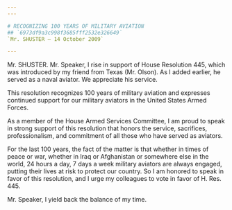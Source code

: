 ```yaml
---
---

# RECOGNIZING 100 YEARS OF MILITARY AVIATION
## `6973df9a3c998f3685fff2532e326649`
`Mr. SHUSTER — 14 October 2009`

---
```



Mr. SHUSTER. Mr. Speaker, I rise in support of House Resolution 445, 
which was introduced by my friend from Texas (Mr. Olson). As I added 
earlier, he served as a naval aviator. We appreciate his service.

This resolution recognizes 100 years of military aviation and 
expresses continued support for our military aviators in the United 
States Armed Forces.

As a member of the House Armed Services Committee, I am proud to 
speak in strong support of this resolution that honors the service, 
sacrifices, professionalism, and commitment of all those who have 
served as aviators.

For the last 100 years, the fact of the matter is that whether in 
times of peace or war, whether in Iraq or Afghanistan or somewhere else 
in the world, 24 hours a day, 7 days a week military aviators are 
always engaged, putting their lives at risk to protect our country. So 
I am honored to speak in favor of this resolution, and I urge my 
colleagues to vote in favor of H. Res. 445.



Mr. Speaker, I yield back the balance of my time.